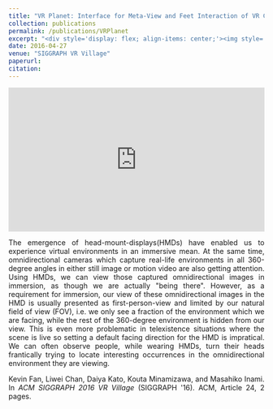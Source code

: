 ```yaml
---
title: "VR Planet: Interface for Meta-View and Feet Interaction of VR Contents"
collection: publications
permalink: /publications/VRPlanet
excerpt: "<div style='display: flex; align-items: center;'><img style='float: left; margin-right: 20px; margin-bottom: 10px;' src='/images/vrplanet.png'>VR planet is a novel XR interface located at one's feet, and freeing our hands by using feet interaction."
date: 2016-04-27
venue: "SIGGRAPH VR Village"
paperurl:
citation:
---
```


<div style="margin-bottom: 1em;">
<iframe style="width: 100%; aspect-ratio: 16 / 9; border: none;" src="https://www.youtube.com/embed/cpUwvEPnZzM" title="YouTube video player" frameborder="0" allow="accelerometer; autoplay; clipboard-write; encrypted-media; gyroscope; picture-in-picture" allowfullscreen></iframe>
</div>

<div style="text-align: justify;">
<p>
The emergence of head-mount-displays(HMDs) have enabled us to experience virtual environments in an immersive mean. At the same time, omnidirectional cameras which capture real-life environments in all 360-degree angles in either still image or motion video are also getting attention. Using HMDs, we can view those captured omnidirectional images in immersion, as though we are actually "being there". However, as a requirement for immersion, our view of these omnidirectional images in the HMD is usually presented as first-person-view and limited by our natural field of view (FOV), i.e. we only see a fraction of the environment which we are facing, while the rest of the 360-degree environment is hidden from our view. This is even more problematic in telexistence situations where the scene is live so setting a default facing direction for the HMD is impratical. We can often observe people, while wearing HMDs, turn their heads frantically trying to locate interesting occurrences in the omnidirectional environment they are viewing.
</p>

<p>
Kevin Fan, Liwei Chan, Daiya Kato, Kouta Minamizawa, and Masahiko Inami. In <em>ACM SIGGRAPH 2016 VR Village</em> (SIGGRAPH '16). ACM, Article 24, 2 pages.
</p>

</div>